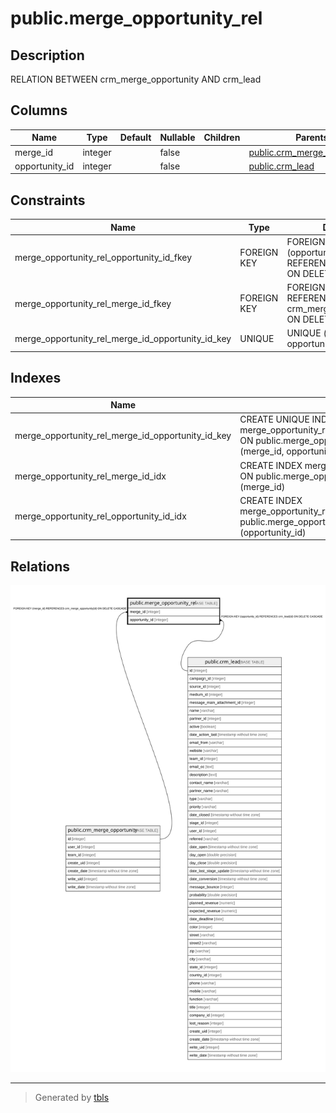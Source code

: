 # public.merge_opportunity_rel

## Description

RELATION BETWEEN crm_merge_opportunity AND crm_lead

## Columns

| Name | Type | Default | Nullable | Children | Parents | Comment |
| ---- | ---- | ------- | -------- | -------- | ------- | ------- |
| merge_id | integer |  | false |  | [public.crm_merge_opportunity](public.crm_merge_opportunity.md) |  |
| opportunity_id | integer |  | false |  | [public.crm_lead](public.crm_lead.md) |  |

## Constraints

| Name | Type | Definition |
| ---- | ---- | ---------- |
| merge_opportunity_rel_opportunity_id_fkey | FOREIGN KEY | FOREIGN KEY (opportunity_id) REFERENCES crm_lead(id) ON DELETE CASCADE |
| merge_opportunity_rel_merge_id_fkey | FOREIGN KEY | FOREIGN KEY (merge_id) REFERENCES crm_merge_opportunity(id) ON DELETE CASCADE |
| merge_opportunity_rel_merge_id_opportunity_id_key | UNIQUE | UNIQUE (merge_id, opportunity_id) |

## Indexes

| Name | Definition |
| ---- | ---------- |
| merge_opportunity_rel_merge_id_opportunity_id_key | CREATE UNIQUE INDEX merge_opportunity_rel_merge_id_opportunity_id_key ON public.merge_opportunity_rel USING btree (merge_id, opportunity_id) |
| merge_opportunity_rel_merge_id_idx | CREATE INDEX merge_opportunity_rel_merge_id_idx ON public.merge_opportunity_rel USING btree (merge_id) |
| merge_opportunity_rel_opportunity_id_idx | CREATE INDEX merge_opportunity_rel_opportunity_id_idx ON public.merge_opportunity_rel USING btree (opportunity_id) |

## Relations

![er](public.merge_opportunity_rel.svg)

---

> Generated by [tbls](https://github.com/k1LoW/tbls)
